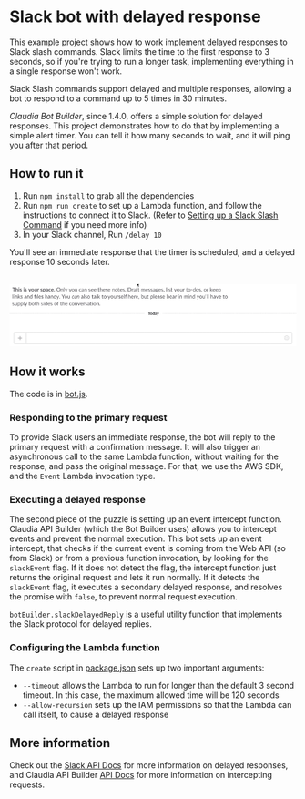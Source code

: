 # Slack bot with delayed response

This example project shows how to work implement delayed responses to Slack slash commands. Slack limits the time to the first response to 3 seconds, so if you're trying to run a longer task, implementing everything in a single response won't work. 

Slack Slash commands support delayed and multiple responses, allowing a bot to respond to a command up to 5 times in 30 minutes.

_Claudia Bot Builder_, since 1.4.0, offers a simple solution for delayed responses. This project demonstrates how to do that by implementing a simple alert timer. You can tell it how many seconds to wait, and it will ping you after that period.

## How to run it

1. Run `npm install` to grab all the dependencies
2. Run `npm run create` to set up a Lambda function, and follow the instructions to connect it to Slack. (Refer to [Setting up a Slack Slash Command](https://github.com/claudiajs/claudia-bot-builder/blob/master/docs/GETTING_STARTED.md#slack-app-slash-command-configuration) if you need more info)
3. In your Slack channel, Run `/delay 10` 


You'll see an immediate response that the timer is scheduled, and a delayed response 10 seconds later.

<br/>
<img src="slack-delayed-response.gif" width="650" />
<br/>

## How it works

The code is in [bot.js](bot.js).

### Responding to the primary request

To provide Slack users an immediate response, the bot will reply to the primary request with a confirmation message. It will also trigger an asynchronous call to the same Lambda function, without waiting for the response, and pass the original message. For that, we use the AWS SDK, and the `Event` Lambda invocation type.

### Executing a delayed response

The second piece of the puzzle is setting up an event intercept function. Claudia API Builder (which the Bot Builder uses) allows you to intercept events and prevent the normal execution. This bot sets up an event intercept, that checks if the current event is coming from the Web API (so from Slack) or from a previous function invocation, by looking for the `slackEvent` flag. If it does not detect the flag, the intercept function just returns the original request and lets it run normally. If it detects the `slackEvent` flag, it executes a secondary delayed response, and resolves the promise with `false`, to prevent normal request execution.

`botBuilder.slackDelayedReply` is a useful utility function that implements the Slack protocol for delayed replies. 

### Configuring the Lambda function

The `create` script in [package.json](package.json) sets up two important arguments:

* `--timeout` allows the Lambda to run for longer than the default 3 second timeout. In this case, the maximum allowed time will be 120 seconds
* `--allow-recursion` sets up the IAM permissions so that the Lambda can call itself, to cause a delayed response

## More information

Check out the [Slack API Docs](https://api.slack.com/slash-commands#responding_to_a_command) for more information on delayed responses, and Claudia API Builder [API Docs](https://github.com/claudiajs/claudia-api-builder/blob/master/docs/api.md#intercepting-requests) for more information on intercepting requests.

